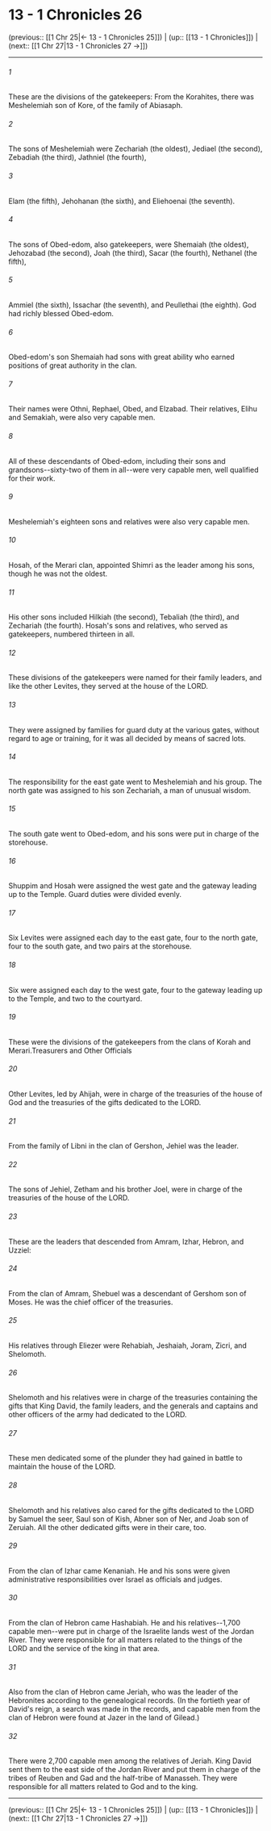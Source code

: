 # 13 - 1 Chronicles 26

(previous:: [[1 Chr 25|← 13 - 1 Chronicles 25]]) | (up:: [[13 - 1 Chronicles]]) | (next:: [[1 Chr 27|13 - 1 Chronicles 27 →]])

***


###### 1 
These are the divisions of the gatekeepers: From the Korahites, there was Meshelemiah son of Kore, of the family of Abiasaph. 

###### 2 
The sons of Meshelemiah were Zechariah (the oldest), Jediael (the second), Zebadiah (the third), Jathniel (the fourth), 

###### 3 
Elam (the fifth), Jehohanan (the sixth), and Eliehoenai (the seventh). 

###### 4 
The sons of Obed-edom, also gatekeepers, were Shemaiah (the oldest), Jehozabad (the second), Joah (the third), Sacar (the fourth), Nethanel (the fifth), 

###### 5 
Ammiel (the sixth), Issachar (the seventh), and Peullethai (the eighth). God had richly blessed Obed-edom. 

###### 6 
Obed-edom's son Shemaiah had sons with great ability who earned positions of great authority in the clan. 

###### 7 
Their names were Othni, Rephael, Obed, and Elzabad. Their relatives, Elihu and Semakiah, were also very capable men. 

###### 8 
All of these descendants of Obed-edom, including their sons and grandsons--sixty-two of them in all--were very capable men, well qualified for their work. 

###### 9 
Meshelemiah's eighteen sons and relatives were also very capable men. 

###### 10 
Hosah, of the Merari clan, appointed Shimri as the leader among his sons, though he was not the oldest. 

###### 11 
His other sons included Hilkiah (the second), Tebaliah (the third), and Zechariah (the fourth). Hosah's sons and relatives, who served as gatekeepers, numbered thirteen in all. 

###### 12 
These divisions of the gatekeepers were named for their family leaders, and like the other Levites, they served at the house of the LORD. 

###### 13 
They were assigned by families for guard duty at the various gates, without regard to age or training, for it was all decided by means of sacred lots. 

###### 14 
The responsibility for the east gate went to Meshelemiah and his group. The north gate was assigned to his son Zechariah, a man of unusual wisdom. 

###### 15 
The south gate went to Obed-edom, and his sons were put in charge of the storehouse. 

###### 16 
Shuppim and Hosah were assigned the west gate and the gateway leading up to the Temple. Guard duties were divided evenly. 

###### 17 
Six Levites were assigned each day to the east gate, four to the north gate, four to the south gate, and two pairs at the storehouse. 

###### 18 
Six were assigned each day to the west gate, four to the gateway leading up to the Temple, and two to the courtyard. 

###### 19 
These were the divisions of the gatekeepers from the clans of Korah and Merari.Treasurers and Other Officials 

###### 20 
Other Levites, led by Ahijah, were in charge of the treasuries of the house of God and the treasuries of the gifts dedicated to the LORD. 

###### 21 
From the family of Libni in the clan of Gershon, Jehiel was the leader. 

###### 22 
The sons of Jehiel, Zetham and his brother Joel, were in charge of the treasuries of the house of the LORD. 

###### 23 
These are the leaders that descended from Amram, Izhar, Hebron, and Uzziel: 

###### 24 
From the clan of Amram, Shebuel was a descendant of Gershom son of Moses. He was the chief officer of the treasuries. 

###### 25 
His relatives through Eliezer were Rehabiah, Jeshaiah, Joram, Zicri, and Shelomoth. 

###### 26 
Shelomoth and his relatives were in charge of the treasuries containing the gifts that King David, the family leaders, and the generals and captains and other officers of the army had dedicated to the LORD. 

###### 27 
These men dedicated some of the plunder they had gained in battle to maintain the house of the LORD. 

###### 28 
Shelomoth and his relatives also cared for the gifts dedicated to the LORD by Samuel the seer, Saul son of Kish, Abner son of Ner, and Joab son of Zeruiah. All the other dedicated gifts were in their care, too. 

###### 29 
From the clan of Izhar came Kenaniah. He and his sons were given administrative responsibilities over Israel as officials and judges. 

###### 30 
From the clan of Hebron came Hashabiah. He and his relatives--1,700 capable men--were put in charge of the Israelite lands west of the Jordan River. They were responsible for all matters related to the things of the LORD and the service of the king in that area. 

###### 31 
Also from the clan of Hebron came Jeriah, who was the leader of the Hebronites according to the genealogical records. (In the fortieth year of David's reign, a search was made in the records, and capable men from the clan of Hebron were found at Jazer in the land of Gilead.) 

###### 32 
There were 2,700 capable men among the relatives of Jeriah. King David sent them to the east side of the Jordan River and put them in charge of the tribes of Reuben and Gad and the half-tribe of Manasseh. They were responsible for all matters related to God and to the king.

***

(previous:: [[1 Chr 25|← 13 - 1 Chronicles 25]]) | (up:: [[13 - 1 Chronicles]]) | (next:: [[1 Chr 27|13 - 1 Chronicles 27 →]])
